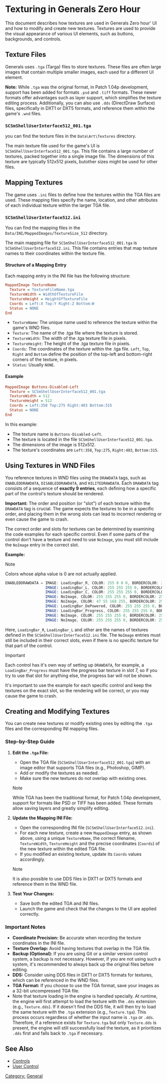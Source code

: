 # Texturing in Generals Zero Hour

This document describes how textures are used in Generals Zero hour' UI and how to modify and create new textures.
Textures are used to provide the visual appearance of various UI elements, such as buttons, backgrounds, and controls.

## Texture Files

Generals uses `.tga` (Targa) files to store textures. These files are often large images that contain multiple smaller
images, each used for a different UI element.

**Note:**  While `.tga` was the original format, in Patch 1.04p development, support has been added for formats
 `.psd` and `.tiff` formats. These newer formats offer advantages such as layer support, which simplifies the texture
editing process. Additionally, you can also use `.dds` (DirectDraw Surface) files, specifically in DXT1 or
DXT5 formats, and reference them within the game's `.wnd` files.

### `SCSmShellUserInterface512_001.tga`

you can find the texture files in the `Data\Art\Textures` directory.


The main texture file used for the game's UI is `SCSmShellUserInterface512_001.tga`.
This file contains a large number of textures, packed together into a single image file.
The dimensions of this texture are typically 512x512 pixels, butother sizes might be used for other files.

## Mapping Textures

The game uses `.ini` files to define how the textures within the TGA files are used. These mapping files specify the
name, location, and other attributes of each individual texture within the larger TGA file.

### `SCSmShellUserInterface512.ini`

You can find the mapping files in the `Data/INI/MappedImages/TextureSize_512` directory.

The main mapping file for `SCSmShellUserInterface512_001.tga` is `SCSmShellUserInterface512.ini`. This file contains
entries that map texture names to their coordinates within the texture file.

#### Structure of a Mapping Entry

Each mapping entry in the INI file has the following structure:

```ini
MappedImage TextureName
  Texture = TextureFileName.tga
  TextureWidth = WidthOfTextureFile
  TextureHeight = HeightOfTextureFile
  Coords = Left:X Top:Y Right:Z Bottom:W
  Status = NONE
End
```

- `TextureName`:  The unique name used to reference the texture within the game's WND files.
- `Texture`: The name of the .tga file where the texture is stored.
- `TextureWidth`: The width of the .tga texture file in pixels.
- `TextureHeight`: The height of the .tga texture file in pixels.
- `Coords`: The coordinates of the texture within the .tga file.  `Left`, `Top`, `Right` and `Bottom` define the
  position of the top-left and bottom-right corners of the texture, in pixels.
- `Status`: Usually `NONE`.

#### Example

```ini
MappedImage Buttons-Disabled-Left
  Texture = SCSmShellUserInterface512_001.tga
  TextureWidth = 512
  TextureHeight = 512
  Coords = Left:358 Top:275 Right:403 Bottom:315
  Status = NONE
End
```

In this example:

- The texture name is `Buttons-Disabled-Left`.
- The texture is located in the file `SCSmShellUserInterface512_001.tga`.
- The dimensions of the image is 512x512.
- The texture's coordinates are `Left:358`, `Top:275`, `Right:403`, `Bottom:315`.

## Using Textures in WND Files

You reference textures in WND files using the `DRAWDATA` tags, such as `ENABLEDDRAWDATA`, `DISABLEDDRAWDATA`,
and `HILITEDRAWDATA`. Each `DRAWDATA` tag consists of a sequence of **exactly 9 entries**,
each defining how a specific part of the control's texture should be rendered.

**Important:** The order and position (or "slot") of each texture within the `DRAWDATA` tag is crucial.
The game expects the textures to be in a specific order, and placing them in the wrong slots can lead to incorrect
rendering or even cause the game to crash.

The correct order and slots for textures can be determined by examining the code examples for each specific control.
Even if some parts of the control don't have a texture and need to use `NoImage`,
you must still include the `NoImage` entry in the correct slot.

**Example:**

> [!NOTE]
> Colors whose alpha value is 0 are not actually applied.

```nasm
ENABLEDDRAWDATA = IMAGE: LoadingBar_R, COLOR: 255 0 0 0, BORDERCOLOR: 255 128 128 0,
                  IMAGE: LoadingBar_L, COLOR: 255 255 255 0, BORDERCOLOR: 255 255 255 0,
                  IMAGE: LoadingBar_C, COLOR: 255 255 255 0, BORDERCOLOR: 255 255 255 0,
                  IMAGE: NoImage, COLOR: 255 255 255 0, BORDERCOLOR: 255 255 255 0,
                  IMAGE: NoImage, COLOR: 47 55 168 255, BORDERCOLOR: 254 254 254 255,
                  IMAGE: LoadingBar_DePowered, COLOR: 255 255 255 0, BORDERCOLOR: 255 255 255 0,
                  IMAGE: LoadingBar_Progress, COLOR: 255 255 255 0, BORDERCOLOR: 255 255 255 0,
                  IMAGE: NoImage, COLOR: 255 255 255 0, BORDERCOLOR: 255 255 255 0,
                  IMAGE: NoImage, COLOR: 255 255 255 0, BORDERCOLOR: 255 255 255 0;
```

Here, `LoadingBar_R`, `LoadingBar_L` and other are the names of textures defined in the
`SCSmShellUserInterface512.ini` file. The `NoImage` entries must still be included in their correct slots,
even if there is no specific texture for that part of the control.

> [!IMPORTANT]
> Each control has it's own way of setting up `DRAWDATA`, for example,  a `LoadingBar_Progress` must have the progress
> bar texture in slot 7, so if you try to use that slot for anything else, the progress bar will not be shown.

It's important to use the example for each specific control and keep the textures on the exact slot,
so the rendering will be correct, or you may cause the game to crash.

## Creating and Modifying Textures

You can create new textures or modify existing ones by editing the `.tga` files and the corresponding INI mapping files.

### Step-by-Step Guide

1. **Edit the `.tga` File:**
    - Open the TGA file (`SCSmShellUserInterface512_001.tga`) with an image editor that supports TGA files (e.g.,
      Photoshop, GIMP).
    - Add or modify the textures as needed.
    - Make sure the new textures do not overlap with existing ones.

    > [!NOTE]
    > While TGA has been the traditional format, for Patch 1.04p development, support for formats like PSD or TIFF has
    > been added. These formats allow saving layers and greatly simplify editing.

2. **Update the Mapping INI File:**
    - Open the corresponding INI file (`SCSmShellUserInterface512.ini`).
    - For each new texture, create a new `MappedImage` entry, as shown above, using a unique `TextureName`, the correct
      filename, `TextureWidth`, `TextureHeight` and the precise coordinates (`Coords`) of the new texture within the
      edited TGA file.
    - If you modified an existing texture, update its `Coords` values accordingly.

    > [!NOTE]
    > It is also possible to use DDS files in DXT1 or DXT5 formats and reference them in the WND file.

3. **Test Your Changes:**
    - Save both the edited TGA and INI files.
    - Launch the game and check that the changes to the UI are applied correctly.

### Important Notes

- **Coordinate Precision:** Be accurate when recording the texture coordinates in the INI file.
- **Texture Overlap:** Avoid having textures that overlap in the TGA file.
- **Backup (Optional):** If you are using Git or a similar version control system, a backup is not necessary. However,
  if you are not using such a system, it's recommended to always back up the original files before editing.
- **DDS:** Consider using DDS files in DXT1 or DXT5 formats for textures, which can be referenced in the WND files.
- **TGA Format:** If you choose to use the TGA format, save your images as a 32-bit uncompressed TGA file.
- Note that texture loading in the engine is handled specially. At runtime, the engine will first attempt to
  load the texture with the `.dds` extension (e.g., `Texture.dds`). If it doesn't find the DDS file, it will
  then try to load the same texture with the `.tga` extension (e.g., `Texture.tga`). This process occurs regardless
  of whether the input name is `.tga` or `.dds`. Therefore, if a reference exists for `Texture.tga` but
  only `Texture.dds` is present, the engine will still successfully load the texture, as it prioritizes `.dds` first
  and falls back to `.tga` if necessary.

## See Also

- [Controls](../Controls.md)
- [User Control](../controls/user.md)

[Category:](../Categories.md) [General](../General.md)
